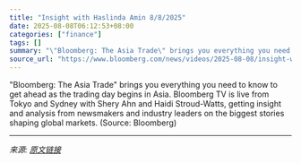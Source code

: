 ```yaml
---
title: "Insight with Haslinda Amin 8/8/2025"
date: 2025-08-08T06:12:53+08:00
categories: ["finance"]
tags: []
summary: "\"Bloomberg: The Asia Trade\" brings you everything you need to know to get ahead as the trading day begins in Asia. Bloomberg TV is live from Tokyo and Sydney with Shery Ahn and Haidi Stroud-Watts, get"
source_url: "https://www.bloomberg.com/news/videos/2025-08-08/insight-with-haslinda-amin-8-8-2025-video"
---
```


"Bloomberg: The Asia Trade" brings you everything you need to know to get ahead as the trading day begins in Asia. Bloomberg TV is live from Tokyo and Sydney with Shery Ahn and Haidi Stroud-Watts, getting insight and analysis from newsmakers and industry leaders on the biggest stories shaping global markets. (Source: Bloomberg)

---

*来源: [原文链接](https://www.bloomberg.com/news/videos/2025-08-08/insight-with-haslinda-amin-8-8-2025-video)*
